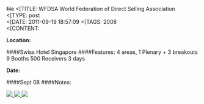 ~~file~~
<[TITLE: 	WFDSA World Federation of Direct Selling Association	
<[TYPE: 	post	
<[DATE: 	2011-09-19 18:57:09	
<[TAGS: 	2008	
<[CONTENT: 	

**Location:**




####Swiss Hotel Singapore
####Features:
4 areas, 1 Plenary + 3 breakouts
9 Booths
500 Receivers
3 days

**Date:**




####Sept 08
####Notes:


<a href="wp-content/uploads/2011/09/world_federation_of_direct_selling1_large.jpg">
<img src="wp-content/uploads/2011/09/world_federation_of_direct_selling1.jpg">
<a href="wp-content/uploads/2011/09/world_federation_of_direct_selling2_large.jpg">
<img src="wp-content/uploads/2011/09/world_federation_of_direct_selling2.jpg">

<a href="wp-content/uploads/2011/09/world_federation_of_direct_selling3_large.jpg">
<img src="wp-content/uploads/2011/09/world_federation_of_direct_selling3.jpg">






